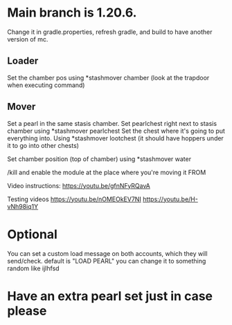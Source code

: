 # Main branch is 1.20.6.
Change it in gradle.properties, refresh gradle, and build to have another version of mc.

Loader 
-------

Set the chamber pos using *stashmover chamber 
(look at the trapdoor when executing command)

Mover
--------

Set a pearl in the same stasis chamber.
Set pearlchest right next to stasis chamber using *stashmover pearlchest
Set the chest where it's going to put everything into. Using *stashmover lootchest
(it should have hoppers under it to go into other chests)

Set chamber position (top of chamber) using *stashmover water

/kill and enable the module at the place where you're moving it FROM

Video instructions:
https://youtu.be/gfnNFyRQavA

Testing videos
https://youtu.be/nOMEOkEV7NI
https://youtu.be/H-vNh98iq1Y



# Optional
You can set a custom load message on both accounts, which they will send/check.
default is "LOAD PEARL"
you can change it to something random like ijlhfsd

# Have an extra pearl set just in case please



